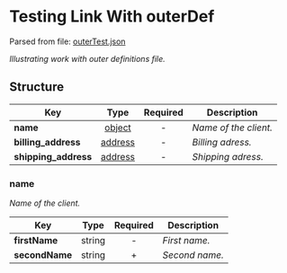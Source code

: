 # __Testing Link With outerDef__
Parsed from file: [outerTest.json](https://github.com/McCastles/JMC/blob/master/examples/outerTest.json)

_Illustrating work with outer definitions file._
## __Structure__

|Key|Type|Required|Description|
|-|:-:|:-:|-|
|__name__|[object](#name)|-|_Name of the client._|
|__billing_address__|[address](./outerDef.md#address)|-|_Billing adress._|
|__shipping_address__|[address](./outerDef.md#address)|-|_Shipping adress._|
### __name__
_Name of the client._

|Key|Type|Required|Description|
|-|:-:|:-:|-|
|__firstName__|string|-|_First name._|
|__secondName__|string|+|_Second name._|